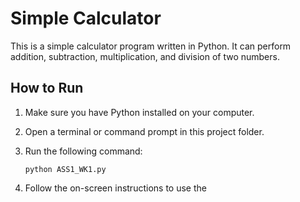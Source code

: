 # Simple Calculator

This is a simple calculator program written in Python. It can perform addition, subtraction, multiplication, and division of two numbers.

## How to Run

1. Make sure you have Python installed on your computer.
2. Open a terminal or command prompt in this project folder.
3. Run the following command:

   ```
   python ASS1_WK1.py
   ```

4. Follow the on-screen instructions to use the
